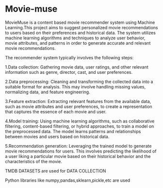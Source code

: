 # Movie-muse
MovieMuse is a content based movie recommender system using Machine Learning.This project aims to suggest personalized movie recommendations to users based on their preferences and historical data. The system utilizes machine learning algorithms and techniques to analyze user behavior, movie attributes, and patterns in order to generate accurate and relevant movie recommendations.

The recommender system typically involves the following steps:

1.Data collection: Gathering movie data, user ratings, and other relevant information such as genre, director, cast, and user preferences.

2.Data preprocessing: Cleaning and transforming the collected data into a suitable format for analysis. This may involve handling missing values, normalizing data, and feature engineering.

3.Feature extraction: Extracting relevant features from the available data, such as movie attributes and user preferences, to create a representation that captures the essence of each movie and user.

4.Model training: Using machine learning algorithms, such as collaborative filtering, content-based filtering, or hybrid approaches, to train a model on the preprocessed data. The model learns patterns and relationships between movies and users based on historical data.

5.Recommendation generation: Leveraging the trained model to generate movie recommendations for users. This involves predicting the likelihood of a user liking a particular movie based on their historical behavior and the characteristics of the movie.

TMDB DATASETS are used for DATA COLLECTION

Python libraries like numpy,pandas,sklearn,pickle,etc are used

